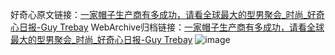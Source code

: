 好奇心原文链接：[一家帽子生产商有多成功，请看全球最大的型男聚会_时尚_好奇心日报-Guy Trebay](https://www.qdaily.com/articles/5329.html)
WebArchive归档链接：[一家帽子生产商有多成功，请看全球最大的型男聚会_时尚_好奇心日报-Guy Trebay](http://web.archive.org/web/20190623164546/https://www.qdaily.com/articles/5329.html)
![image](http://ww3.sinaimg.cn/large/007d5XDply1g3wgw8h3fyj30u05h3hdt)